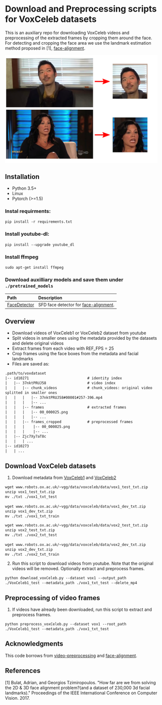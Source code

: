 # Download and Preprocessing scripts for VoxCeleb datasets

This is an auxiliary repo for downloading VoxCeleb videos and preprocessing of the extracted frames by cropping them around the face. For detecting and cropping the face area we use the landmark estimation method proposed in [1], [face-alignment](https://github.com/1adrianb/face-alignment).

<p align="center">
<img src="images/example.png" style="width: 600px"/>
</p>

## Installation


* Python 3.5+ 
* Linux
* Pytorch (>=1.5)

### Instal requirments:
```
pip install -r requirements.txt
```

### Install  youtube-dl:
```
pip install --upgrade youtube_dl
```

### Install ffmpeg
```
sudo apt-get install ffmpeg
```

### Download auxilliary models and save them under `./pretrained_models`

| Path | Description
| :--- | :----------
|[FaceDetector](https://drive.google.com/file/d/1IWqJUTAZCelAZrUzfU38zK_ZM25fK32S/view?usp=sharing)  | SFD face detector for [face-alignment](https://github.com/1adrianb/face-alignment).

## Overview

* Download videos of VoxCeleb1 or VoxCeleb2 dataset from youtube
* Split videos in smaller ones using the metadata provided by the datasets and delete original videos
* Extract frames from each video with REF_FPS = 25
* Crop frames using the face boxes from the metadata and facial landmarks
* Files are saved as:
```
.path/to/voxdataset
|-- id10271                           # identity index
|   |-- 37nktPRUJ58                   # video index
|   |   |-- chunk_videos              # chunk_videos: original video splitted in smaller ones
|   |   |   |-- 37nktPRUJ58#00001#257-396.mp4 
|   |   |   |-- ...
|   |   |-- frames                    # extracted frames
|   |   |   |-- 00_000025.png
|   |   |   |-- ...
|   |   |-- frames_cropped            # preprocessed frames
|   |   |    |-- 00_000025.png
|   |   |    |-- ...
|   |-- Zjc7Xy7aT8c
|   |   | ...
|-- id10273
|   | ...
```

## Download VoxCeleb datasets

1. Download metadata from [VoxCeleb1](https://www.robots.ox.ac.uk/~vgg/data/voxceleb/vox1.html) and [VoxCeleb2](https://www.robots.ox.ac.uk/~vgg/data/voxceleb/vox2.html)

```
wget www.robots.ox.ac.uk/~vgg/data/voxceleb/data/vox1_test_txt.zip
unzip vox1_test_txt.zip
mv ./txt ./vox1_txt_test

wget www.robots.ox.ac.uk/~vgg/data/voxceleb/data/vox1_dev_txt.zip
unzip vox1_dev_txt.zip
mv ./txt ./vox1_txt_train

```

```
wget www.robots.ox.ac.uk/~vgg/data/voxceleb/data/vox2_test_txt.zip
unzip vox2_test_txt.zip
mv ./txt ./vox2_txt_test

wget www.robots.ox.ac.uk/~vgg/data/voxceleb/data/vox2_dev_txt.zip
unzip vox2_dev_txt.zip
mv ./txt ./vox2_txt_train

```

2. Run this script to download videos from youtube. Note that the original videos will be removed. Optionally extract and preprocess frames.

```
python download_voxCeleb.py --dataset vox1 --output_path ./VoxCeleb1_test --metadata_path ./vox1_txt_test --delete_mp4
```

## Preprocessing of video frames


1. If videos have already been downloaded, run this script to extract and preprocess frames.

```
python preprocess_voxCeleb.py --dataset vox1 --root_path ./VoxCeleb1_test --metadata_path ./vox1_txt_test
```
## Acknowledgments

This code borrows from [video-preprocessing](https://github.com/AliaksandrSiarohin/video-preprocessing) and [face-alignment](https://github.com/1adrianb/face-alignment).

## References

[1] Bulat, Adrian, and Georgios Tzimiropoulos. "How far are we from solving the 2D & 3D face alignment problem?(and a dataset of 230,000 3d facial landmarks)." Proceedings of the IEEE International Conference on Computer Vision. 2017.



